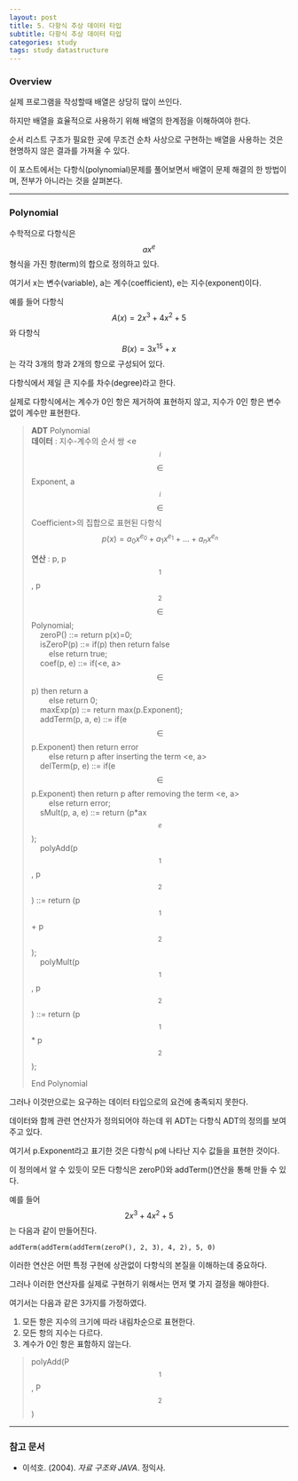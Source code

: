 ```yaml
---
layout: post
title: 5. 다항식 추상 데이터 타입
subtitle: 다항식 추상 데이터 타입
categories: study
tags: study datastructure
---
```


### Overview

실제 프로그램을 작성할때 배열은 상당히 많이 쓰인다.

하지만 배열을 효율적으로 사용하기 위해 배열의 한계점을 이해하여야 한다.

순서 리스트 구조가 필요한 곳에 무조건 순차 사상으로 구현하는 배열을 사용하는 것은 현명하지 않은 결과를 가져올 수 있다.

이 포스트에서는 다항식(polynomial)문제를 풀어보면서 배열이 문제 해결의 한 방법이며, 전부가 아니라는 것을 살펴본다.

***

### Polynomial

수학적으로 다항식은 $$ax^e$$ 형식을 가진 항(term)의 합으로 정의하고 있다.

여기서 x는 변수(variable), a는 계수(coefficient), e는 지수(exponent)이다.

예를 들어 다항식 $$A(x)=2x^3+4x^2+5$$ 와 다항식 $$B(x)=3x^{15}+x$$는 각각 3개의 항과 2개의 항으로 구성되어 있다.

다항식에서 제일 큰 지수를 차수(degree)라고 한다.

실제로 다항식에서는 계수가 0인 항은 제거하여 표현하지 않고, 지수가 0인 항은 변수 없이 계수만 표현한다.

> **ADT** Polynomial  
> **데이터** : 지수-계수의 순서 쌍 &lt;e$$_i$$ $$\in$$Exponent, a$$_i$$ $$\in$$Coefficient&gt;의 집합으로 표현된 다항식 $$p(x)=a_0x{^{e_0}}+a_1x{^{e_1}}+...+a_nx{^{e_n}}$$  
> 
> **연산** : p, p$$_1$$, p$$_2$$ $$\in$$ Polynomial;  
> &nbsp;&nbsp;&nbsp;&nbsp;zeroP() ::= return p(x)=0;  
> &nbsp;&nbsp;&nbsp;&nbsp;isZeroP(p) ::= if(p) then return false  
> &nbsp;&nbsp;&nbsp;&nbsp;&nbsp;&nbsp;&nbsp;&nbsp;else return true;  
> &nbsp;&nbsp;&nbsp;&nbsp;coef(p, e) ::= if(&lt;e, a&gt; $$\in$$ p) then return a  
> &nbsp;&nbsp;&nbsp;&nbsp;&nbsp;&nbsp;&nbsp;&nbsp;else return 0;  
> &nbsp;&nbsp;&nbsp;&nbsp;maxExp(p) ::= return max(p.Exponent);  
> &nbsp;&nbsp;&nbsp;&nbsp;addTerm(p, a, e) ::= if(e $$\in$$ p.Exponent) then return error  
> &nbsp;&nbsp;&nbsp;&nbsp;&nbsp;&nbsp;&nbsp;&nbsp;else return p after inserting the term &lt;e, a&gt;  
> &nbsp;&nbsp;&nbsp;&nbsp;delTerm(p, e) ::= if(e $$\in$$ p.Exponent) then return p after removing the term &lt;e, a&gt;  
> &nbsp;&nbsp;&nbsp;&nbsp;&nbsp;&nbsp;&nbsp;&nbsp;else return error;  
> &nbsp;&nbsp;&nbsp;&nbsp;sMult(p, a, e) ::= return (p*ax$$^e$$);  
> &nbsp;&nbsp;&nbsp;&nbsp;polyAdd(p$$_1$$, p$$_2$$) ::= return (p$$_1$$ + p$$_2$$);  
> &nbsp;&nbsp;&nbsp;&nbsp;polyMult(p$$_1$$, p$$_2$$) ::= return (p$$_1$$ * p$$_2$$);  
>
> End Polynomial

그러나 이것만으로는 요구하는 데이터 타입으로의 요건에 충족되지 못한다.

데이터와 함께 관련 연산자가 정의되어야 하는데 위 ADT는 다항식 ADT의 정의를 보여주고 있다.

여기서 p.Exponent라고 표기한 것은 다항식 p에 나타난 지수 값들을 표현한 것이다.

이 정의에서 알 수 있듯이 모든 다항식은 zeroP()와 addTerm()연산을 통해 만들 수 있다.

예를 들어 $$2x^3+4x^2+5$$는 다음과 같이 만들어진다.

`addTerm(addTerm(addTerm(zeroP(), 2, 3), 4, 2), 5, 0)`

이러한 연산은 어떤 특정 구현에 상관없이 다항식의 본질을 이해하는데 중요하다.

그러나 이러한 연산자를 실제로 구현하기 위해서는 먼저 몇 가지 결정을 해야한다.

여기서는 다음과 같은 3가지를 가정하였다.

1. 모든 항은 지수의 크기에 따라 내림차순으로 표현한다.  
2. 모든 항의 지수는 다르다.  
3. 계수가 0인 항은 표함하지 않는다.  

> polyAdd(P$$_1$$, P$$_2$$)
> &nbsp;&nbsp;&nbsp;&nbsp;

***

### 참고 문서
- 이석호. (2004). *자료 구조와 JAVA*. 정익사.
